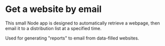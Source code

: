 # Get a website by email
This small Node app is designed to automatically retrieve a webpage, then email it to a distribution list at a specified time.

Used for generating "reports" to email from data-filled websites.
